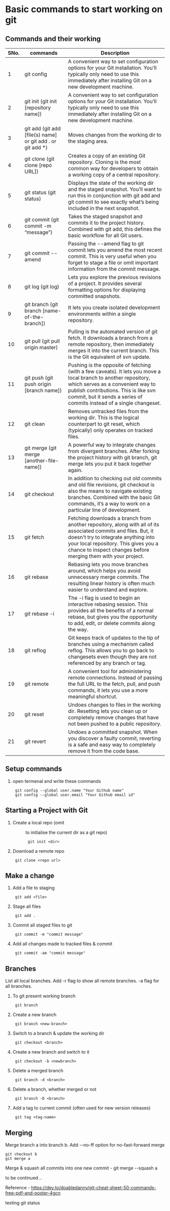 # Basic commands to start working on git

## Commands and their working
| SNo.| commands | Description |
| :- | - | - |
| 1 | git config | A convenient way to set configuration options for your Git installation. You’ll typically only need to use this immediately after installing Git on a new development machine. |
| 2 | git init (git init [repository name]) | A convenient way to set configuration options for your Git installation. You’ll typically only need to use this immediately after installing Git on a new development machine. |
| 3 | git add (git add [file(s) name] or git add . or git add *) | Moves changes from the working dir to the staging area. |
| 4 | git clone (git clone [repo URL]) | Creates a copy of an existing Git repository. Cloning is the most common way for developers to obtain a working copy of a central repository. |
| 5 | git status (git status)| Displays the state of the working dir and the staged snapshot. You’ll want to run this in conjunction with git add and git commit to see exactly what’s being included in the next snapshot. |
| 6 | git commit (git commit -m “message”) | Takes the staged snapshot and commits it to the project history. Combined with git add, this defines the basic workflow for all Git users. |
| 7 | git commit --amend | Passing the --amend flag to git commit lets you amend the most recent commit.  This is very useful when you forget to stage a file or omit important information from the commit message. |
| 8 | git log (git log) | Lets you explore the previous revisions of a project. It provides several formatting options for displaying committed snapshots. |
| 9 | git branch (git branch [name-of-the-branch]) | It lets you create isolated development environments within a single repository. |
| 10 | git pull (git pull origin master) | Pulling is the automated version of git fetch. It downloads a branch from a remote repository, then immediately merges it into the current branch. This is the Git equivalent of svn update. |
| 11 | git push (git push origin [branch name]) | Pushing is the opposite of fetching (with a few caveats). It lets you move a local branch to another repository, which serves as a convenient way to publish contributions. This is like svn commit, but it sends a series of commits instead of a single changeset. |
| 12 | git clean | Removes untracked files from the working dir. This is the logical counterpart to git reset, which (typically) only operates on tracked files. |
| 13 | git merge (git merge [another-file-name]) | A powerful way to integrate changes from divergent branches. After forking the project history with git branch, git merge lets you put it back together again. |
| 14 | git checkout | In addition to checking out old commits and old file revisions, git checkout is also the means to navigate existing branches. Combined with the basic Git commands, it’s a way to work on a particular line of development. |
| 15 | git fetch | Fetching downloads a branch from another repository, along with all of its associated commits and files. But, it doesn't try to integrate anything into your local repository. This gives you a chance to inspect changes before merging them with your project.
| 16 | git rebase | Rebasing lets you move branches around, which helps you avoid unnecessary merge commits. The resulting linear history is often much easier to understand and explore.
| 17 | git rebase -i | The -i flag is used to begin an interactive rebasing session. This provides all the benefits of a normal rebase, but gives you the opportunity to add, edit, or delete commits along the way.
| 18 | git reflog | Git keeps track of updates to the tip of branches using a mechanism called reflog. This allows you to go back to changesets even though they are not referenced by any branch or tag.
| 19 | git remote | A convenient tool for administering remote connections. Instead of passing the full URL to the fetch, pull, and push commands, it lets you use a more meaningful shortcut. |
| 20 | git reset | Undoes changes to files in the working dir. Resetting lets you clean up or completely remove changes that have not been pushed to a public repository. |
| 21 | git revert | Undoes a committed snapshot. When you discover a faulty commit, reverting is a safe and easy way to completely remove it from the code base. |

## Setup commands
1. open termenal and write these commands

        git config --global user.name "Your Github name"
        git config --global user.email "Your Github email id"

## Starting a Project with Git 
1. Create a local repo (omit <dir> to initialise the current dir as a git repo) 

        git init <dir>

2. Download a remote repo

        git clone <repo url>


##  Make a change
1. Add a file to staging 

        git add <file>

2. Stage all files 

        git add .

3. Commit all staged files to git 

        git commit -m "commit message"

4. Add all changes made to tracked files & commit

        git commit -am "commit message"

## Branches

List all local branches. Add -r flag to show all remote branches. -a flag for all branches.

1. To git present working branch

        git branch

2. Create a new branch 

        git branch <new-branch>

3. Switch to a branch & update the working dir

        git checkout <branch>

4. Create a new branch and switch to it 

        git checkout -b <newbranch>

5. Delete a merged branch 

        git branch -d <branch>

6. Delete a branch, whether merged or not 

        git branch -D <branch>

7. Add a tag to current commit (often used for new version releases) 

        git tag <tag-name>

## Merging
Merge branch a into branch b. Add --no-ff option for no-fast-forward merge

    git checkout b
    git merge a

Merge & squash all commits into one new commit - git merge --squash a

to be continued ..

  
  
  
Reference - https://dev.to/doabledanny/git-cheat-sheet-50-commands-free-pdf-and-poster-4gcn

testing git status
